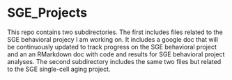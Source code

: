 # SGE_Projects

This repo contains two subdirectories. The first includes files related to the SGE behavioral projecy I am working on. It includes a google doc that will be continuously updated to track progress on the SGE behavioral project and an an RMarkdown doc with code and results for SGE behavioral project analyses. The second subdirectory includes the same two files but related to the SGE single-cell aging project. 
